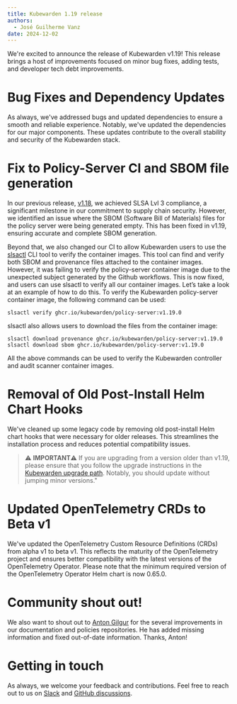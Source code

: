 ```yaml
---
title: Kubewarden 1.19 release
authors:
  - José Guilherme Vanz
date: 2024-12-02
---
```


We're excited to announce the release of Kubewarden v1.19! This release brings
a host of improvements focused on minor bug fixes, adding tests, and developer
tech debt improvements. 

# Bug Fixes and Dependency Updates 

As always, we've addressed bugs and updated dependencies to ensure a smooth and
reliable experience. Notably, we've updated the dependencies for our major
components. These updates contribute to the overall stability and security of
the Kubewarden stack.

# Fix to Policy-Server CI and SBOM file generation 

In our previous release,
[v1.18](https://www.kubewarden.io/blog/2024/11/kubewarden-1-18-release-slsa-level-3/),
we achieved SLSA Lvl 3 compliance, a significant milestone in our commitment to
supply chain security. However, we identified an issue where the SBOM (Software
Bill of Materials) files for the policy server were being generated empty. This
has been fixed in v1.19, ensuring accurate and complete SBOM generation.

Beyond that, we also changed our CI to allow Kubewarden users to use the
[slsactl](https://github.com/rancherlabs/slsactl) CLI tool to verify the
container images. This tool can find and verify both SBOM and provenance files
attached to the container images. However, it was failing to verify the
policy-server container image due to the unexpected subject generated by the
Github workflows. This is now fixed, and users can use slsactl to verify all
our container images. Let’s take a look at an example of how to do this. To
verify the Kubewarden policy-server container image, the following command can
be used:

```console
slsactl verify ghcr.io/kubewarden/policy-server:v1.19.0
```

slsactl also allows users to download the files from the container image:

```console
slsactl download provenance ghcr.io/kubewarden/policy-server:v1.19.0
slsactl download sbom ghcr.io/kubewarden/policy-server:v1.19.0
```

All the above commands can be used to verify the Kubewarden controller and
audit scanner container images.

# Removal of Old Post-Install Helm Chart Hooks

We've cleaned up some legacy code by removing old post-install Helm chart hooks
that were necessary for older releases. This streamlines the installation
process and reduces potential compatibility issues.

> ⚠️ **IMPORTANT**⚠️
> If you are upgrading from a version older than v1.19, please ensure that you
> follow the upgrade instructions in the [Kubewarden upgrade
> path](https://docs.kubewarden.io/reference/upgrade-path). Notably, you should
> update without jumping minor versions."

# Updated OpenTelemetry CRDs to Beta v1

We've updated the OpenTelemetry Custom Resource Definitions (CRDs) from alpha
v1 to beta v1. This reflects the maturity of the OpenTelemetry project and
ensures better compatibility with the latest versions of the OpenTelemetry
Operator. Please note that the minimum required version of the OpenTelemetry
Operator Helm chart is now 0.65.0.

# Community shout out!

 We also want to shout out to [Anton Gilgur](https://github.com/agilgur5) for the
 several improvements in our documentation and policies repositories. He has
 added missing information and fixed out-of-date information. Thanks, Anton!

# Getting in touch

As always, we welcome your feedback and contributions. Feel free to reach out
to us on  [Slack](https://kubernetes.slack.com/?redir=%2Fmessages%2Fkubewarden)
and [GitHub discussions](https://github.com/orgs/kubewarden/discussions).
